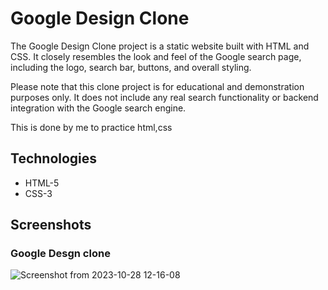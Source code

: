 # Google Design Clone

The Google Design Clone project is a static website built with HTML and CSS. It closely resembles the look and feel of the Google search page, including the logo, search bar, buttons, and overall styling.

Please note that this clone project is for educational and demonstration purposes only. It does not include any real search functionality or backend integration with the Google search engine.

This is done by me to practice html,css  

## Technologies

- HTML-5 
- CSS-3 





## Screenshots

### Google Desgn clone
![Screenshot from 2023-10-28 12-16-08](https://github.com/Tharindu-Ishan/Clone-Website-Designs/assets/140793481/1783e840-a948-4017-9978-d3bf1f167d5f)

